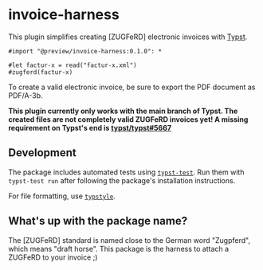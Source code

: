 # invoice-harness

This plugin simplifies creating [ZUGFeRD] electronic invoices with [Typst].

```typst
#import "@preview/invoice-harness:0.1.0": *

#let factur-x = read("factur-x.xml")
#zugferd(factur-x)
```

To create a valid electronic invoice, be sure to export the PDF document as PDF/A-3b.

**This plugin currently only works with the main branch of Typst. The created files are not completely valid ZUGFeRD invoices yet! A missing requirement on Typst's end is [typst/typst#5667]**

## Development

The package includes automated tests using [`typst-test`][typst-test]. Run them with `typst-test run` after following
the package's installation instructions.

For file formatting, use [`typstyle`][typstyle].

## What's up with the package name?

The [ZUGFeRD] standard is named close to the German word "Zugpferd", which means "draft horse". This package is the harness to attach a ZUGFeRD to your invoice ;)


[Typst]: "https://typst.app/"
[typst/typst#5667]: "https://github.com/typst/typst/issues/5667"
[typst-test]: https://github.com/tingerrr/typst-test
[typstyle]: https://github.com/Enter-tainer/typstyle

